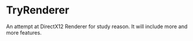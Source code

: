 # TryRenderer
An attempt at DirectX12 Renderer for study reason. It will include more and more features. 
